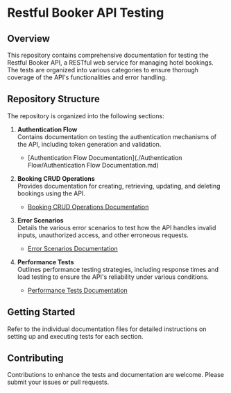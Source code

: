 # Restful Booker API Testing

## Overview
This repository contains comprehensive documentation for testing the Restful Booker API, a RESTful web service for managing hotel bookings. The tests are organized into various categories to ensure thorough coverage of the API's functionalities and error handling.

## Repository Structure
The repository is organized into the following sections:

1. **Authentication Flow**  
   Contains documentation on testing the authentication mechanisms of the API, including token generation and validation.  
   - [Authentication Flow Documentation](./Authentication Flow/Authentication Flow Documentation.md)

2. **Booking CRUD Operations**  
   Provides documentation for creating, retrieving, updating, and deleting bookings using the API.  
   - [Booking CRUD Operations Documentation](./Booking%20CRUD%20Operations%20Documentation.md)

3. **Error Scenarios**  
   Details the various error scenarios to test how the API handles invalid inputs, unauthorized access, and other erroneous requests.  
   - [Error Scenarios Documentation](./Error%20Scenarios%20Documentation.md)

4. **Performance Tests**  
   Outlines performance testing strategies, including response times and load testing to ensure the API's reliability under various conditions.  
   - [Performance Tests Documentation](./Performance%20Tests%20Documentation.md)

## Getting Started
Refer to the individual documentation files for detailed instructions on setting up and executing tests for each section.

## Contributing
Contributions to enhance the tests and documentation are welcome. Please submit your issues or pull requests.


